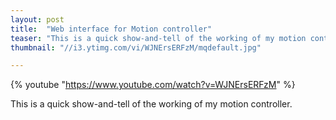 ```yaml
---
layout: post
title:  "Web interface for Motion controller"
teaser: "This is a quick show-and-tell of the working of my motion controller."
thumbnail: "//i3.ytimg.com/vi/WJNErsERFzM/mqdefault.jpg"

---
```


{% youtube "https://www.youtube.com/watch?v=WJNErsERFzM" %}

This is a quick show-and-tell of the working of my motion controller.
